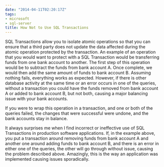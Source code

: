 ```yaml
---
date: "2014-04-11T02:20:17Z"
tags:
- microsoft
- sql-server
title: How Not to Use SQL Transactions
---
```


SQL Transactions allow you to isolate atomic operations so that you can ensure that a third party does not update the data affected during the atomic operation protected by the transaction. An example of an operation that you would want to protect with a SQL Transaction would be transferring funds from one bank account to another. The first step of this operation would be to subtract the funds from bank account A. Once complete, we would then add the same amount of funds to bank account B. Assuming nothing fails, everything works as expected. However, if there is other database activity at the same time or an error occurs in one of the queries, without a transaction you could have the funds removed from bank account A or added to bank account B, but not both, causing a major balancing issue with your bank accounts.

If you were to wrap this operation in a transaction, and one or both of the queries failed, the changes that were successful were undone, and the bank accounts stay in balance.

It always surprises me when I find incorrect or ineffective use of SQL Transactions in production software applications. If, in the example above, you put a transaction around removing funds from bank account A and another one around adding funds to bank account B, and there is an error in either one of the queries, the other will go through without issue, causing the problem described above. Amazingly, this is the way an application was implemented causing issues sporadically.